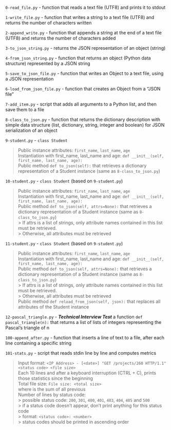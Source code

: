 `0-read_file.py` - function that reads a text file (UTF8) and prints it to stdout

`1-write_file.py` - function that writes a string to a text file (UTF8) and returns the number of characters written

`2-append_write.py` - function that appends a string at the end of a text file (UTF8) and returns the number of characters added

`3-to_json_string.py` - returns the JSON representation of an object (string)

`4-from_json_string.py` - function that returns an object (Python data structure) represented by a JSON string

`5-save_to_json_file.py` - function that writes an Object to a text file, using a JSON representation

`6-load_from_json_file.py` -  function that creates an Object from a “JSON file”

`7-add_item.py` - script that adds all arguments to a Python list, and then save them to a file

`8-class_to_json.py` - function that returns the dictionary description with simple data structure (list, dictionary, string, integer and boolean) for JSON serialization of an object

`9-student.py` - `class Student`
> Public instance attributes: `first_name`, `last_name`, `age`\
> Instantiation with first_name, last_name and age: `def __init__(self, first_name, last_name, age):`\
> Public method `def to_json(self):` that retrieves a dictionary representation of a Student instance (same as `8-class_to_json.py`) 

`10-student.py` - `class Student` (based on `9-student.py`)
> Public instance attributes: `first_name`, `last_name`, `age`\
> Instantiation with first_name, last_name and age: `def __init__(self, first_name, last_name, age):`\
> Public method `def to_json(self, attrs=None):` that retrieves a dictionary representation of a Student instance (same as `8-class_to_json.py`)\
    > If attrs is a list of strings, only attribute names contained in this list must be retrieved.\
    > Otherwise, all attributes must be retrieved

`11-student.py` - `class Student` (based on `9-student.py`)
> Public instance attributes: `first_name`, `last_name`, `age`\
> Instantiation with first_name, last_name and age: `def __init__(self, first_name, last_name, age):`\
> Public method `def to_json(self, attrs=None):` that retrieves a dictionary representation of a Student instance (same as `8-class_to_json.py`)\
    > If attrs is a list of strings, only attribute names contained in this list must be retrieved.\
    > Otherwise, all attributes must be retrieved\
> Public method `def reload_from_json(self, json):` that replaces all attributes of the Student instance

`12-pascal_triangle.py` - ***Technical Interview Test*** a function `def pascal_triangle(n):` that returns a list of lists of integers representing the Pascal’s triangle of n

`100-append_after.py` - function that inserts a line of text to a file, after each line containing a specific string

`101-stats.py` - script that reads stdin line by line and computes metrics
> Input format: `<IP Address> - [<date>] "GET /projects/260 HTTP/1.1" <status code> <file size>`\
> Each 10 lines and after a keyboard interruption (CTRL + C), prints those statistics since the beginning\
> Total file size: `File size: <total size>` \
> where is the sum of all previous\
> Number of lines by status code:\
    > possible status code: `200`, `301`, `400`, `401`, `403`, `404`, `405` and `500` \
    > if a status code doesn’t appear, don’t print anything for this status code\
    > format: `<status code>: <number>` \
    > status codes should be printed in ascending order